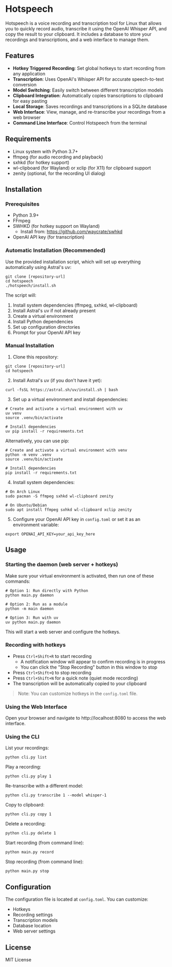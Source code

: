 # Hotspeech

Hotspeech is a voice recording and transcription tool for Linux that allows you to quickly record audio, transcribe it using the OpenAI Whisper API, and copy the result to your clipboard. It includes a database to store your recordings and transcriptions, and a web interface to manage them.

## Features

- **Hotkey Triggered Recording**: Set global hotkeys to start recording from any application
- **Transcription**: Uses OpenAI's Whisper API for accurate speech-to-text conversion
- **Model Switching**: Easily switch between different transcription models
- **Clipboard Integration**: Automatically copies transcriptions to clipboard for easy pasting
- **Local Storage**: Saves recordings and transcriptions in a SQLite database
- **Web Interface**: View, manage, and re-transcribe your recordings from a web browser
- **Command Line Interface**: Control Hotspeech from the terminal

## Requirements

- Linux system with Python 3.7+
- ffmpeg (for audio recording and playback)
- sxhkd (for hotkey support)
- wl-clipboard (for Wayland) or xclip (for X11) for clipboard support
- zenity (optional, for the recording UI dialog)

## Installation

### Prerequisites

- Python 3.9+
- FFmpeg
- SWHKD (for hotkey support on Wayland)
  - Install from: https://github.com/waycrate/swhkd
- OpenAI API key (for transcription)

### Automatic Installation (Recommended)

Use the provided installation script, which will set up everything automatically using Astral's uv:

```
git clone [repository-url]
cd hotspeech
./hotspeech/install.sh
```

The script will:

1. Install system dependencies (ffmpeg, sxhkd, wl-clipboard)
2. Install Astral's uv if not already present
3. Create a virtual environment
4. Install Python dependencies
5. Set up configuration directories
6. Prompt for your OpenAI API key

### Manual Installation

1. Clone this repository:

```
git clone [repository-url]
cd hotspeech
```

2. Install Astral's uv (if you don't have it yet):

```
curl -fsSL https://astral.sh/uv/install.sh | bash
```

3. Set up a virtual environment and install dependencies:

```
# Create and activate a virtual environment with uv
uv venv
source .venv/bin/activate

# Install dependencies
uv pip install -r requirements.txt
```

Alternatively, you can use pip:

```
# Create and activate a virtual environment with venv
python -m venv .venv
source .venv/bin/activate

# Install dependencies
pip install -r requirements.txt
```

4. Install system dependencies:

```
# On Arch Linux
sudo pacman -S ffmpeg sxhkd wl-clipboard zenity

# On Ubuntu/Debian
sudo apt install ffmpeg sxhkd wl-clipboard xclip zenity
```

5. Configure your OpenAI API key in `config.toml` or set it as an environment variable:

```
export OPENAI_API_KEY=your_api_key_here
```

## Usage

### Starting the daemon (web server + hotkeys)

Make sure your virtual environment is activated, then run one of these commands:

```
# Option 1: Run directly with Python
python main.py daemon

# Option 2: Run as a module
python -m main daemon

# Option 3: Run with uv
uv python main.py daemon
```

This will start a web server and configure the hotkeys.

### Recording with hotkeys

- Press `Ctrl+Shift+R` to start recording
  - A notification window will appear to confirm recording is in progress
  - You can click the "Stop Recording" button in this window to stop
- Press `Ctrl+Shift+Q` to stop recording
- Press `Ctrl+Shift+N` for a quick note (quiet mode recording)
- The transcription will be automatically copied to your clipboard

> Note: You can customize hotkeys in the `config.toml` file.

### Using the Web Interface

Open your browser and navigate to http://localhost:8080 to access the web interface.

### Using the CLI

List your recordings:

```
python cli.py list
```

Play a recording:

```
python cli.py play 1
```

Re-transcribe with a different model:

```
python cli.py transcribe 1 --model whisper-1
```

Copy to clipboard:

```
python cli.py copy 1
```

Delete a recording:

```
python cli.py delete 1
```

Start recording (from command line):

```
python main.py record
```

Stop recording (from command line):

```
python main.py stop
```

## Configuration

The configuration file is located at `config.toml`. You can customize:

- Hotkeys
- Recording settings
- Transcription models
- Database location
- Web server settings

## License

MIT License
